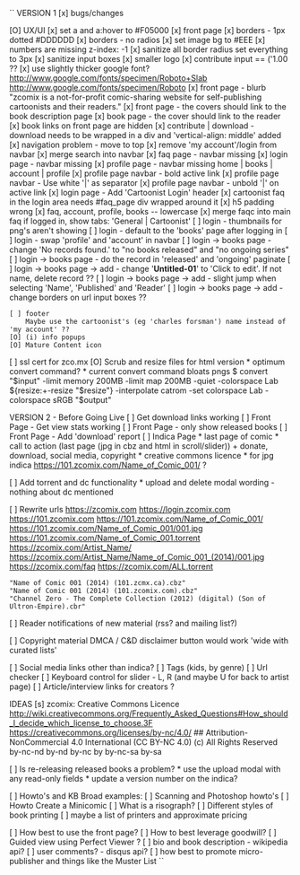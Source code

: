``
VERSION 1
[x] bugs/changes

[O] UX/UI
    [x] set a and a:hover to #F05000
    [x] front page
        [x] borders - 1px dotted #DDDDDD
        [x] borders - no radios
        [x] set image bg to #EEE
            [x] numbers are missing
                z-index: -1
    [x] sanitize all border radius
        set everything to 3px
    [x] sanitize input boxes
    [x] smaller logo
    [x] contribute input == ('1.00 ??
    [x] use slightly thicker google font?
        http://www.google.com/fonts/specimen/Roboto+Slab
        http://www.google.com/fonts/specimen/Roboto
    [x] front page - blurb
        "zcomix is a not-for-profit comic-sharing website for self-publishing cartoonists and their readers."
    [x] front page - the covers should link to the book description page
    [x] book page - the cover should link to the reader
    [x] book links on front page are hidden
    [x] contribute | download - download needs to be wrapped in a div and 'vertical-align: middle' added
    [x] navigation problem - move to top
    [x] remove 'my account'/login from navbar
    [x] merge search into navbar
    [x] faq page - navbar missing
    [x] login page - navbar missing
    [x] profile page - navbar missing
        home  |  books  |  account  |  profile
    [x] profile page navbar - bold active link
    [x] profile page navbar - Use white '|' as separator
    [x] profile page navbar - unbold '|' on active link
    [x] login page - Add 'Cartoonist Login' header
    [x] cartoonist faq in the login area needs #faq_page div wrapped around it
        [x] h5 padding wrong
    [x] faq, account, profile, books -- lowercase
    [x] merge faqc into main faq
        if logged in, show tabs: 'General | Cartoonist'
    [ ] login - thumbnails for png's aren't showing
    [ ] login - default to the 'books' page after logging in
    [ ] login - swap 'profile' and 'account' in navbar
    [ ] login -> books page - change 'No records found.' to "no books released" and "no ongoing series"
    [ ] login -> books page - do the record in 'released' and 'ongoing' paginate
    [ ] login -> books page -> add - change '__Untitled-01__' to 'Click to edit'.  If not name, delete record ??
    [ ] login -> books page -> add - slight jump when selecting 'Name', 'Published' and 'Reader'
    [ ] login -> books page -> add - change borders on url input boxes ??

    [ ] footer
        Maybe use the cartoonist's (eg 'charles forsman') name instead of 'my account' ??
    [O] (i) info popups
    [O] Mature Content icon

[ ] ssl cert for zco.mx
[O] Scrub and resize files for html version
    * optimum convert command?
    * current convert command bloats pngs
    $ convert "$input" -limit memory 200MB -limit map 200MB -quiet -colorspace Lab ${resize:+-resize "$resize"} -interpolate catrom -set colorspace Lab -colorspace sRGB "$output"

VERSION 2 - Before Going Live
[ ] Get download links working
[ ] Front Page - Get view stats working
[ ] Front Page - only show released books
[ ] Front Page - Add 'download' report
[ ] Indica Page
    * last page of comic
    * call to action (last page (jpg in cbz and html in scroll/slider))
        + donate, download, social media, copyright
    * creative commons licence
    * for jpg indica https://101.zcomix.com/Name_of_Comic_001/  ?

[ ] Add torrent and dc functionality
    * upload and delete modal wording - nothing about dc mentioned

[ ] Rewrite urls
    https://zcomix.com
    https://login.zcomix.com
    https://101.zcomix.com
    https://101.zcomix.com/Name_of_Comic_001/
    https://101.zcomix.com/Name_of_Comic_001/001.jpg
    https://101.zcomix.com/Name_of_Comic_001.torrent
    https://zcomix.com/Artist_Name/
    https://zcomix.com/Artist_Name/Name_of_Comic_001_(2014)/001.jpg
    https://zcomix.com/faq
    https://zcomix.com/ALL.torrent

    "Name of Comic 001 (2014) (101.zcmx.ca).cbz"
    "Name of Comic 001 (2014) (101.zcomix.com).cbz"
    "Channel Zero - The Complete Collection (2012) (digital) (Son of Ultron-Empire).cbr"

[ ] Reader notifications of new material (rss? and mailing list?)

[ ] Copyright material
    DMCA / C&D disclaimer button would work
    'wide with curated lists'

[ ] Social media links other than indica?
[ ] Tags (kids, by genre)
[ ] Url checker
[ ] Keyboard control for slider - L, R (and maybe U for back to artist page)
[ ] Article/interview links for creators ?

IDEAS
[s] zcomix: Creative Commons Licence
    http://wiki.creativecommons.org/Frequently_Asked_Questions#How_should_I_decide_which_license_to_choose.3F
    https://creativecommons.org/licenses/by-nc/4.0/     ## Attribution-NonCommercial 4.0 International (CC BY-NC 4.0)
    (c) All Rights Reserved
    by-nc-nd
    by-nd
    by-nc
    by
    by-nc-sa
    by-sa

[ ] Is re-releasing released books a problem?
    * use the upload modal with any read-only fields
    * update a version number on the indica?

[ ] Howto's and KB
    Broad examples:
    [ ] Scanning and Photoshop howto's
    [ ] Howto Create a Minicomic
    [ ] What is a risograph?
    [ ] Different styles of book printing
        [ ] maybe a list of printers and approximate pricing

[ ] How best to use the front page?
[ ] How to best leverage goodwill?
[ ] Guided view using Perfect Viewer ?
[ ] bio and book description - wikipedia api?
[ ] user comments? - disqus api?
[ ] how best to promote micro-publisher and things like the Muster List
``
